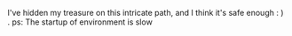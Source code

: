 I've hidden my treasure on this intricate path, and I think it's safe enough : ) .
ps: The startup of environment is slow
